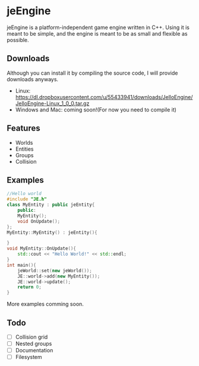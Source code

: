 jeEngine
========
jeEngine is a platform-independent game engine written in C++.
Using it is meant to be simple, and the engine is meant to be as small and flexible as possible.

Downloads
--------
Although you can install it by compiling the source code, I will provide downloads anyways.
- Linux: https://dl.dropboxusercontent.com/u/55433941/downloads/JelloEngine/JelloEngine-Linux_1_0_0.tar.gz
- Windows and Mac: coming soon!(For now you need to compile it)

Features
--------
- Worlds
- Entities
- Groups
- Collision

Examples
--------
```C++
//Hello world
#include "JE.h"
class MyEntity : public jeEntity{
	public:
	MyEntity();
	void OnUpdate();
};
MyEntity::MyEntity() : jeEntity(){

}
void MyEntity::OnUpdate(){
	std::cout << "Hello World!" << std::endl;
}
int main(){
	jeWorld::set(new jeWorld());
	JE::world->add(new MyEntity());
	JE::world->update();
	return 0;
}
```

More examples comming soon.

Todo
--------
- [ ] Collision grid
- [ ] Nested groups
- [ ] Documentation
- [ ] Filesystem
